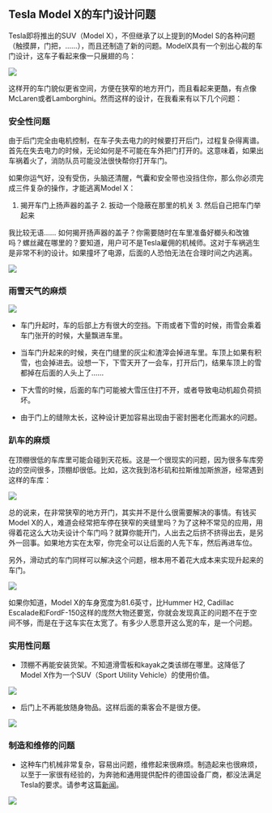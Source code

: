 

## Tesla Model X的车门设计问题

Tesla即将推出的SUV（Model X），不但继承了以上提到的Model S的各种问题（触摸屏，门把，……），而且还制造了新的问题。ModelX具有一个别出心裁的车门设计，这车子看起来像一只展翅的鸟：

![](http://www.yinwang.org/images/model-x-door.jpg)

这样开的车门貌似更省空间，方便在狭窄的地方开门，而且看起来更酷，有点像McLaren或者Lamborghini。然而这样的设计，在我看来有以下几个问题：

### 安全性问题

由于后门完全由电机控制，在车子失去电力的时候要打开后门，过程复杂得离谱。首先在失去电力的时候，无论如何是不可能在车外把门打开的。这意味着，如果出车祸着火了，消防队员可能没法很快帮你打开车门。

如果你运气好，没有受伤，头脑还清醒，气囊和安全带也没挡住你，那么你必须完成三件复杂的操作，才能逃离Model X：

  1. 揭开车门上扬声器的盖子  2. 扳动一个隐蔽在那里的机关  3. 然后自己把车门举起来

我比较无语…… 如何揭开扬声器的盖子？你需要随时在车里准备好榔头和改锥吗？螺丝藏在哪里的？要知道，用户可不是Tesla雇佣的机械师。这对于车祸逃生是非常不利的设计。如果撞坏了电源，后面的人恐怕无法在合理时间之内逃离。

![](http://www.yinwang.org/images/falcon-wing-door-powerless.png)

### 雨雪天气的麻烦

![](http://www.yinwang.org/images/suv-in-snow.jpg)

  * 车门升起时，车的后部上方有很大的空挡。下雨或者下雪的时候，雨雪会乘着车门张开的时候，大量飘进车里。

  * 当车门升起来的时候，夹在门缝里的灰尘和渣滓会掉进车里。车顶上如果有积雪，也会掉进去。设想一下，下雪天开了一会车，打开后门，结果车顶上的雪都掉在后面的人头上了……

  * 下大雪的时候，后面的车门可能被大雪压住打不开，或者导致电动机超负荷损坏。

  * 由于门上的缝隙太长，这种设计更加容易出现由于密封圈老化而漏水的问题。

### 趴车的麻烦

在顶棚很低的车库里可能会碰到天花板。这是一个很现实的问题，因为很多车库旁边的空间很多，顶棚却很低。比如，这次我到洛杉矶和拉斯维加斯旅游，经常遇到这样的车库：

![](http://www.yinwang.org/images/garage-low-roof.jpg)

总的说来，在非常狭窄的地方开门，其实并不是什么很需要解决的事情。有钱买Model X的人，难道会经常把车停在狭窄的夹缝里吗？为了这种不常见的应用，用得着花这么大功夫设计个车门吗？就算你能开门，人出去之后挤不挤得出去，是另外一回事。如果地方实在太窄，你完全可以让后面的人先下车，然后再进车位。

另外，滑动式的车门同样可以解决这个问题，根本用不着花大成本来实现升起来的车门。

![](http://www.yinwang.org/images/suv-sliding-door.jpg)

如果你知道，Model X的车身宽度为81.6英寸，比Hummer H2, Cadillac Escalade和FordF-150这样的庞然大物还要宽，你就会发现真正的问题不在于空间不够，而是在于这车实在太宽了。有多少人愿意开这么宽的车，是一个问题。

### 实用性问题

  * 顶棚不再能安装货架。不知道滑雪板和kayak之类该绑在哪里。这降低了Model X作为一个SUV（Sport Utility Vehicle）的使用价值。

![](http://www.yinwang.org/images/suv-kayak.jpg)

  * 后门上不再能放随身物品。这样后面的乘客会不是很方便。

![](http://www.yinwang.org/images/suv-back-door.png)

### 制造和维修的问题

  * 这种车门机械非常复杂，容易出问题，维修起来很麻烦。制造起来也很麻烦，以至于一家很有经验的，为奔驰和通用提供配件的德国设备厂商，都没法满足Tesla的要求。请参考这篇[新闻](http://www.theverge.com/2016/1/20/10800140/tesla-lawsuit-hoerbiger-model-x-falcon-wing-door)。

![](http://www.yinwang.org/images/falcon-wing-door-machinery.png)

